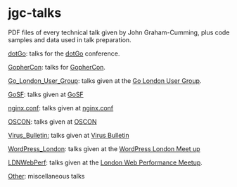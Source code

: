 jgc-talks
=========

PDF files of every technical talk given by John Graham-Cumming, plus
code samples and data used in talk preparation.

[dotGo](dotGo/): talks for the [dotGo](http://dotGo.eu) conference.

[GopherCon](GopherCon/): talks for [GopherCon](http://gophercon.com/).

[Go_London_User_Group](Go_London_User_Group/): talks given at the [Go London User
Group](http://www.meetup.com/Go-London-User-Group/).

[GoSF](GoSF/): talks given at [GoSF](http://www.meetup.com/golangsf/)

[nginx.conf](nginx.conf/): talks given at [nginx.conf](http://nginx.com/nginxconf/)

[OSCON](OSCON/): talks given at [OSCON](http://www.oscon.com/oscon2013/public/content/home)

[Virus_Bulletin:](Virus_Bulletin/) talks given at [Virus Bulletin](https://www.virusbtn.com/conference/index)

[WordPress_London](WordPress_London/): talks given at the [WordPress London Meet
up](http://www.meetup.com/London-WordPress/)

[LDNWebPerf](LDNWebPerf/): talks given at the [London Web Performance Meetup](http://www.meetup.com/London-Web-Performance-Group/).

[Other](Other/): miscellaneous talks
